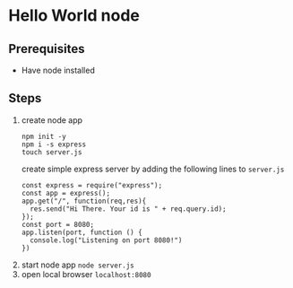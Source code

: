 # Hello World node

## Prerequisites
* Have node installed

## Steps

1. create node app
   ```
   npm init -y
   npm i -s express
   touch server.js
   ```
   create simple express server by adding the following lines to `server.js`
   ```
   const express = require("express");
   const app = express();
   app.get("/", function(req,res){
     res.send("Hi There. Your id is " + req.query.id);
   });
   const port = 8080;
   app.listen(port, function () {
     console.log("Listening on port 8080!")
   })
   ```
2. start node app `node server.js`
3. open local browser `localhost:8080`